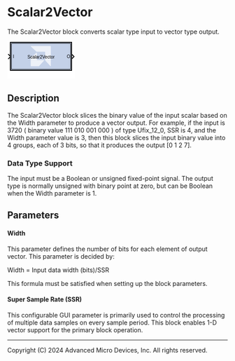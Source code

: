# Scalar2Vector

The Scalar2Vector block converts scalar type input to vector type
output.

![](./Images/block.png)

## Description

The Scalar2Vector block slices the binary value of the input
scalar based on the Width parameter to produce a vector output. For
example, if the input is 3720 ( binary value 111 010 001 000 ) of type
Ufix_12_0, SSR is 4, and the Width parameter value is 3, then this
block slices the input binary value into 4 groups, each of 3 bits, so
that it produces the output \[0 1 2 7\].

### Data Type Support

The input must be a Boolean or unsigned fixed-point signal. The output
type is normally unsigned with binary point at zero, but can be Boolean
when the Width parameter is 1.



## Parameters

#### Width
This parameter defines the number of bits for each element of
output vector. This parameter is decided by:

Width = Input data width (bits)/SSR

This formula must be satisfied when setting up the block parameters.

#### Super Sample Rate (SSR)
This configurable GUI parameter is primarily
used to control the processing of multiple data samples on every sample
period. This block enables 1-D vector support for the primary block
operation.

--------------
Copyright (C) 2024 Advanced Micro Devices, Inc.
All rights reserved.
